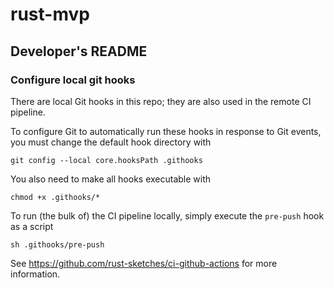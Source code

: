 # rust-mvp

## Developer's README

### Configure local git hooks

There are local Git hooks in this repo; they are also used in the remote CI pipeline.

To configure Git to automatically run these hooks in response to Git events, you must change the default hook directory with

```shell
git config --local core.hooksPath .githooks
```

You also need to make all hooks executable with

```shell
chmod +x .githooks/*
```

To run (the bulk of) the CI pipeline locally, simply execute the `pre-push` hook as a script

```shell
sh .githooks/pre-push
```

See https://github.com/rust-sketches/ci-github-actions for more information.
